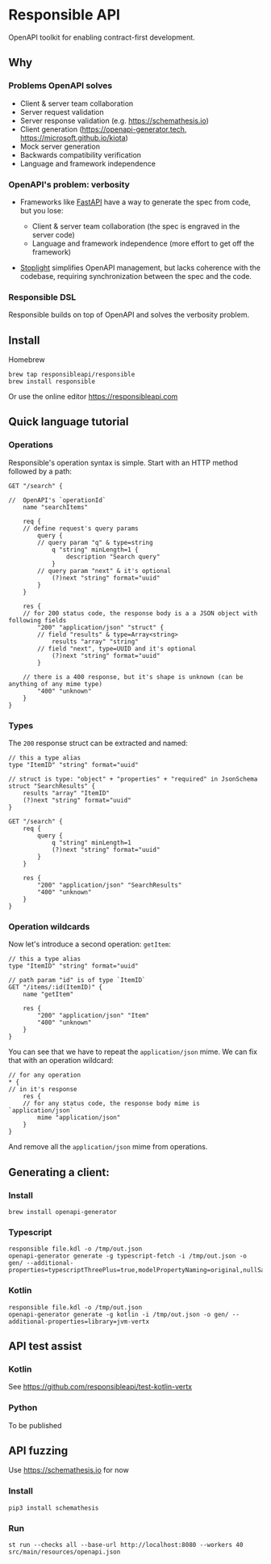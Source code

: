 # Responsible API

OpenAPI toolkit for enabling contract-first development.

## Why

### Problems OpenAPI solves

- Client & server team collaboration
- Server request validation
- Server response validation (e.g. https://schemathesis.io)
- Client generation (https://openapi-generator.tech, https://microsoft.github.io/kiota)
- Mock server generation
- Backwards compatibility verification
- Language and framework independence

### OpenAPI's problem: verbosity

- Frameworks like [FastAPI](https://fastapi.tiangolo.com) have a way to generate the spec from code, but you lose:

  - Client & server team collaboration (the spec is engraved in the server code)
  - Language and framework independence (more effort to get off the framework)

- [Stoplight](https://stoplight.io) simplifies OpenAPI management, but lacks coherence with the codebase,
  requiring synchronization between the spec and the code.

### Responsible DSL

Responsible builds on top of OpenAPI and solves the verbosity problem.

## Install

Homebrew

```shell
brew tap responsibleapi/responsible
brew install responsible
```

Or use the online editor https://responsibleapi.com

## Quick language tutorial

### Operations

Responsible's operation syntax is simple. Start with an HTTP method followed by a path:

```kdl
GET "/search" {

//  OpenAPI's `operationId`
    name "searchItems"

    req {
    // define request's query params
        query {
        // query param "q" & type=string
            q "string" minLength=1 {
                description "Search query"
            }
        // query param "next" & it's optional
            (?)next "string" format="uuid"
        }
    }

    res {
    // for 200 status code, the response body is a a JSON object with following fields
        "200" "application/json" "struct" {
        // field "results" & type=Array<string>
            results "array" "string"
        // field "next", type=UUID and it's optional
            (?)next "string" format="uuid"
        }

    // there is a 400 response, but it's shape is unknown (can be anything of any mime type)
        "400" "unknown"
    }
}
```

### Types

The `200` response struct can be extracted and named:

```kdl
// this a type alias
type "ItemID" "string" format="uuid"

// struct is type: "object" + "properties" + "required" in JsonSchema
struct "SearchResults" {
    results "array" "ItemID"
    (?)next "string" format="uuid"
}

GET "/search" {
    req {
        query {
            q "string" minLength=1
            (?)next "string" format="uuid"
        }
    }

    res {
        "200" "application/json" "SearchResults"
        "400" "unknown"
    }
}
```

### Operation wildcards

Now let's introduce a second operation: `getItem`:

```kdl
// this a type alias
type "ItemID" "string" format="uuid"

// path param "id" is of type `ItemID`
GET "/items/:id(ItemID)" {
    name "getItem"

    res {
        "200" "application/json" "Item"
        "400" "unknown"
    }
}
```

You can see that we have to repeat the `application/json` mime. We can fix that with an operation wildcard:

```kdl
// for any operation
* {
// in it's response
    res {
    // for any status code, the response body mime is `application/json`
        mime "application/json"
    }
}
```

And remove all the `application/json` mime from operations.

## Generating a client:

### Install

```shell
brew install openapi-generator
```

### Typescript

```shell
responsible file.kdl -o /tmp/out.json
openapi-generator generate -g typescript-fetch -i /tmp/out.json -o gen/ --additional-properties=typescriptThreePlus=true,modelPropertyNaming=original,nullSafeAdditionalProps=true,enumPropertyNaming=original,supportsES6=true,useSingleRequestParameter=false
```

### Kotlin

```shell
responsible file.kdl -o /tmp/out.json
openapi-generator generate -g kotlin -i /tmp/out.json -o gen/ --additional-properties=library=jvm-vertx
```

## API test assist

### Kotlin

See https://github.com/responsibleapi/test-kotlin-vertx

### Python

To be published

## API fuzzing

Use https://schemathesis.io for now

### Install

```shell
pip3 install schemathesis
```

### Run

```shell
st run --checks all --base-url http://localhost:8080 --workers 40 src/main/resources/openapi.json
```
